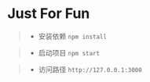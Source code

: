 # Just For Fun


> *  安装依赖 `npm install`

> *  启动项目  `npm start`

> *  访问路径 `http://127.0.0.1:3000`
